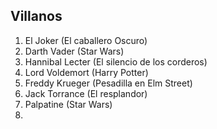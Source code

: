 
## Villanos

1. El Joker (El caballero Oscuro)
2. Darth Vader (Star Wars)
3. Hannibal Lecter (El silencio de los corderos)
4. Lord Voldemort (Harry Potter)
5. Freddy Krueger (Pesadilla en Elm Street)
6. Jack Torrance (El resplandor)
7. Palpatine (Star Wars)
8. 